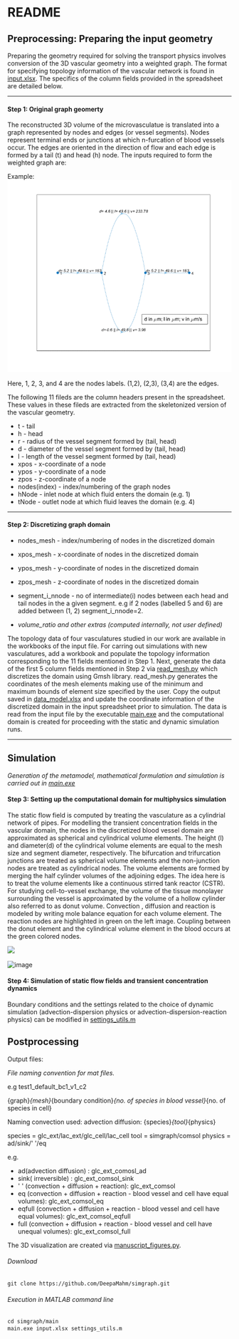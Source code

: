 
# README
    
## Preprocessing: Preparing the input geometry

Preparing the geometry required for solving the transport physics involves conversion of the 3D vascular geometry into a weighted graph. The format for specifying topology information of the vascular network is found in [input.xlsx](https://github.com/DeepaMahm/simgraph/tree/main/input).
The specifics of the column fields provided in the spreadsheet are detailed below.

*****************************************************

#### Step 1:   Original graph geomerty
The reconstructed 3D volume of the microvasculatue is translated into a graph represented by nodes and edges (or vessel segments). Nodes represent terminal ends or junctions at which n-furcation of blood vessels occur. The edges are oriented in the direction of flow and each edge is formed by a tail (t) and head (h) node. The
inputs required to form the weighted graph are:  
 
Example: <br />
![A test image](/docs/images/test2.png)

<!-- <img src="https://github.com/DeepaMahm/simgraph/blob/main/test2.png" width="700"> -->

Here, 1, 2, 3, and 4 are the nodes labels. (1,2), (2,3), (3,4) are the edges.

The following 11 fileds are the column headers present in the spreadsheet. These values in these fileds are extracted from the skeletonized
version of the vascular geometry.<br />
* t - tail <br />
* h - head	 <br />
* r - radius of the vessel segment formed by (tail, head)	 <br />
* d - diameter of the vessel segment formed by (tail, head)	 <br />
* l - length of the vessel segment formed by (tail, head)	 <br />
* xpos -	x-coordinate of a node <br />
* ypos - 	y-coordinate of a node <br />
* zpos -  z-coordinate of a node	 <br />
* nodes(index) - index/numbering of the graph nodes  <br /> 	
* hNode - inlet node at which fluid enters the domain (e.g. 1)  <br />	
* tNode - outlet node at which fluid leaves the domain (e.g. 4)	 <br />

*****************************************************

#### Step 2: Discretizing graph domain

* nodes_mesh - index/numbering of nodes in the discretized domain  <br />
* xpos_mesh - x-coordinate of nodes in the discretized domain	 <br />
* ypos_mesh - y-coordinate of nodes in the discretized domain	 <br />
* zpos_mesh - z-coordinate of nodes in the discretized domain <br />
* segment_i_nnode	- no of intermediate(i) nodes between each head and tail nodes in the a given segment. e.g if 2 nodes
 (labelled 5 and 6) are added between (1, 2) segment_i_nnode=2. <br />

* *volume_ratio and other extras (computed internally, not user defined)*	 <br />

The topology data of four vasculatures studied in our work are available in the workbooks of the input file. For carring out simulations with new vasculatures, add a workbook and populate the topology information corresponding to the 11 fields mentioned in Step 1. Next, generate the data of the first 5 column fields mentioned in Step 2 via [read_mesh.py](https://github.com/DeepaMahm/simgraph/blob/main/preprocessing/read_mesh.py) which discretizes the domain using Gmsh library. read_mesh.py generates the coordinates of the mesh elements making use of the minimum and maximum bounds of element size specified by the user. Copy the output saved in [data_model.xlsx](https://github.com/DeepaMahm/simgraph/blob/main/preprocessing/data_model.xlsx) and update the coordinate information of the discretized domain in the input spreadsheet prior to simulation. The data is read from the input file by the executable [main.exe](https://github.com/DeepaMahm/simgraph/blob/main/main/main.exe) and the computational domain is created for proceeding with the static and dynamic simulation runs.

*****************************************************
## Simulation
*Generation of the metamodel, mathematical formulation and simulation is carried out in [main.exe](https://github.com/DeepaMahm/simgraph/blob/main/main/main.exe)*

#### Step 3: Setting up the computational domain for multiphysics simulation
The static flow field is computed by treating the vasculature as a cylindrial network of pipes. For modelling the transient concentration fields in the vascular domain, the nodes in the discretized blood vessel domain are approximated as spherical and cylindrical volume elements. The height (l) and diameter(d) of the cylindrical volume elements are equal to the mesh size and segment diameter, respectively.  The bifurcation and trifurcation junctions are treated as spherical volume elements and the non-junction nodes are treated as cylindrical nodes. The volume elements are formed by merging the half cylinder volumes of the adjoining edges. The idea here is to treat the volume elements like a continuous stirred tank reactor (CSTR). For studying cell-to-vessel exchange, the volume of the tissue monolayer surrounding the vessel is approximated by the volume of a hollow cylinder also referred to as donut volume.  Convection , diffusion and reaction is modeled by writing mole balance equation for each volume element. The reaction nodes are highlighted in green on the left image. Coupling between the donut element and the cylindrical volume element in the blood occurs at the green colored nodes. 
 
<!--  ![A test image](domain.svg) -->
<img src="https://github.com/DeepaMahm/simgraph/blob/main/docs/images/domain.svg" width="700">

![image](https://user-images.githubusercontent.com/29662579/128639317-29a7b18b-4b1b-433a-b042-53aadef1e4bc.png)

#### Step 4: Simulation of static flow fields and transient concentration dynamics 

Boundary conditions and the settings related to the choice of dynamic simulation (advection-dispersion physics or advection-dispersion-reaction physics) can be modified in [settings_utils.m](https://github.com/DeepaMahm/simgraph/blob/main/input/settings_utils.m)


## Postprocessing


Output files:

*File naming convention for mat files.*

e.g test1_default_bc1_v1_c2

{graph}_{mesh}_{boundary condition}_{no. of species in blood vessel}_{no. of species in cell}


Naming convection used: 
advection diffusion: {species}_{tool}_{physics}

species =  glc_ext/lac_ext/glc_cell/lac_cell
tool = simgraph/comsol
physics = ad/sink/' '/eq

e.g.
*  ad(advection diffusion) :  glc_ext_comosl_ad
*  sink( irreversible) : glc_ext_comsol_sink
*  ' ' (convection + diffusion + reaction): glc_ext_comsol
* 	eq (convection + diffusion + reaction - blood vessel and cell have equal volumes): glc_ext_comsol_eq 
* 	eqfull (convection + diffusion + reaction - blood vessel and cell have equal volumes): glc_ext_comsol_eqfull 
*  full (convection + diffusion + reaction - blood vessel and cell have unequal volumes): glc_ext_comsol_full 


The 3D visualization are created via [manuscript_figures.py](https://github.com/DeepaMahm/simgraph/blob/main/postprocessing/manuscript_figures.py).


###### Download 

```
git clone https://github.com/DeepaMahm/simgraph.git
```

###### Execution in MATLAB command line
```
cd simgraph/main
main.exe input.xlsx settings_utils.m
```

